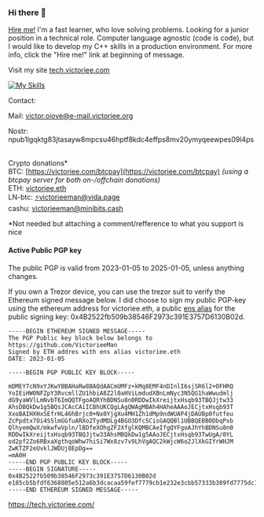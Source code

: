 ### Hi there 👋
[Hire me!](https://gist.github.com/VictorieeMan/384928dab6d0d9649f19c8b658498e81) I'm a fast learner, who love solving problems. Looking for a junior position in a technical role. Computer language agnostic (code is code), but I would like to develop my C++ skills in a production environment. For more info, click the "Hire me!" link at beginning of message.

Visit my site [tech.victoriee.com](https://tech.victoriee.com)

[![My Skills](https://skillicons.dev/icons?i=cpp,rust,flutter)](https://skillicons.dev)

Contact: 

Mail: victor.oiove@e-mail.victoriee.org

Nostr: npub1lgqktg83jtasayw8mpcsu46hptf8kdc4effps8mv20ymyqeewpes09l4ps

\
Crypto donations* \
BTC: [https://victoriee.com/btcpay](https://victoriee.com/btcpay) *(using a btcpay server for both on-/offchain donations)*\
ETH: [victoriee.eth](https://victoriee.eth.xyz) <!--*(You can send directly to this domain in your ETH wallet, it's a valid adress :))*--> \
LN-btc:  <a href="lightning:victorieeman@vida.page">⚡victorieeman@vida.page</a> \
cashu: victorieeman@minibits.cash

*Not needed but attaching a comment/refference to what you support is nice


#### Active Public PGP key
The public PGP is valid from 2023-01-05 to 2025-01-05, unless anything changes.

If you own a Trezor device, you can use the trezor suit to verify the Ethereum signed message below. I did choose to sign my public PGP-key using the ethereum address for victoriee.eth, a public [ens alias](https://ens.domains/) for the public signing key: 0x4B2522fb509b38546F2973c391E3757D6130B02d.

```
-----BEGIN ETHEREUM SIGNED MESSAGE-----
The PGP Public key block below belongs to https://github.com/VictorieeMan
Signed by ETH addres with ens alias victoriee.eth
DATE: 2023-01-05

-----BEGIN PGP PUBLIC KEY BLOCK-----

mDMEY7cN9xYJKwYBBAHaRw8BAQdAACmUMFz+kMq8EMF4nDInlI6sjSR6l2+OFHRQ
YoIEiHW0NFZpY3RvcmllZU1hbiA8Z2l0aHViLmdudXBnLmNyc3N5QG1haWwudmlj
dG9yaWVlLmNvbT6ImQQTFgoAQRYhBDNSu8n0RDDwIkXreijtxHsqb93TBQJjtw33
AhsDBQkDw1g5BQsJCAcCAiICBhUKCQgLAgQWAgMBAh4HAheAAAoJECjtxHsqb93T
XxoBAIHXHxSEfrHL46hBrjc0+Nx0YjgXu4MH1Zh1dMp9ndWUAP4jDAUBp0futfeu
ZcPpdtx7Oi4SSlmGGfuARXo2TydMDLg4BGO3DfcSCisGAQQBl1UBBQEBB0DbqPxb
QlhyemQwX/mkwfwVpln/lBDfeXOhgZF2XfglKQMBCAeIfgQYFgoAJhYhBDNSu8n0
RDDwIkXreijtxHsqb93TBQJjtw33AhsMBQkDw1g5AAoJECjtxHsqb93TwUgA/0YL
od2pf2Zo6RBxaXgthqoWhw7hiSi7Wx8zv7v9LhVgAQC2kWjcW6o2JlXkGIYrWHJM
ZwKTZF2eUvklJWDUj8EpDg==
=mA0H
-----END PGP PUBLIC KEY BLOCK-----
-----BEGIN SIGNATURE-----
0x4B2522fb509b38546F2973c391E3757D6130B02d
e185cb5bfdf6368805e512a6b3dcacaa59fef7779cb1e232e3cbb57333b389fd7775dc17385a275c04c8d396dfd62d98a0204131807ef9bd24c7850480c4f5931b
-----END ETHEREUM SIGNED MESSAGE-----
```

<!--
This resume/profile page is pretty new and hence under construction.
[https://victorieeman.github.io/](https://victorieeman.github.io/)
To do: Replace stopgap text with actual information.

This Techblog is also a new experiment of mine, not started only sample posts so far:
[https://odysee.com/@VictorieeTech:2](https://odysee.com/@VictorieeTech:2)

Goal: Share insights and write about programming, algorithms and technical stuff related to what I do.

To do: Publish first real blog post.
-->

https://tech.victoriee.com/

<!--
**VictorieeMan/VictorieeMan** is a ✨ _special_ ✨ repository because its `README.md` (this file) appears on your GitHub profile.

Here are some ideas to get you started:

- 🔭 I’m currently working on ...
- 🌱 I’m currently learning ...
- 👯 I’m looking to collaborate on ...
- 🤔 I’m looking for help with ...
- 💬 Ask me about ...
- 📫 How to reach me: ...
- 😄 Pronouns: ...
- ⚡ Fun fact: ...
-->
